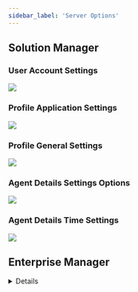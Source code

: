 ```yaml
---
sidebar_label: 'Server Options'
---
```


## Solution Manager

### User Account Settings

![](../static/imgbasic/sm-account-settings.png)

### Profile Application Settings

![](../static/imgbasic/sm-application-settings.png)

### Profile General Settings

![](../static/imgbasic/sm-settings.png)

### Agent Details Settings Options

![](../static/imgbasic/sm-agent-details-settings.png)

### Agent Details Time Settings

![](../static/imgbasic/sm-time-settings.png)

## Enterprise Manager

<details>

* In Enterprise Manager, **Server Options** is found in **Administration > Server Options**

* The Server Options editor controls global settings for OpCon
  * Changes made in this screen will apply to the entire environment
  * Can only be accessed by users under **ocadm**

### General Options

![](../static/imgbasic/302.png)

### Time Settings

![](../static/imgbasic/303.png)

### License Notifications

![](../static/imgbasic/304.png)

### SMTP Server Settings
  
![](../static/imgbasic/305.png)

</details>